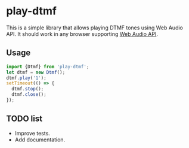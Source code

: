 # play-dtmf

This is a simple library that allows playing DTMF tones using Web Audio API.
It should work in any browser supporting [Web Audio API](http://caniuse.com/#feat=audio-api).

## Usage

```javascript
import {Dtmf} from 'play-dtmf';
let dtmf = new Dtmf();
dtmf.play('1');
setTimeout(() => {
  dtmf.stop();
  dtmf.close();
});
```

## TODO list

*   Improve tests.
*   Add documentation.
